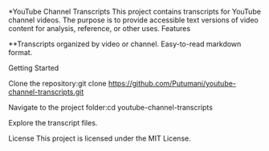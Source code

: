 *YouTube Channel Transcripts
This project contains transcripts for YouTube channel videos. The purpose is to provide accessible text versions of video content for analysis, reference, or other uses.
Features

**Transcripts organized by video or channel.
Easy-to-read markdown format.

Getting Started

Clone the repository:git clone https://github.com/Putumani/youtube-channel-transcripts.git


Navigate to the project folder:cd youtube-channel-transcripts


Explore the transcript files.

License
This project is licensed under the MIT License.
